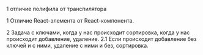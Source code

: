 1 отличие полифила от транспилятора

1 Отличие React-элемента от React-компонента.

2 Задача с ключами, когда у нас происходит сортировка, когда у нас происходит добавление, удаление.
2.1 Если происходит добавление без ключей и с ними, удаление с ними и без, сортировка.
